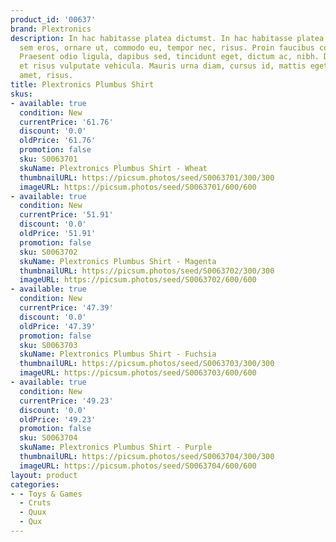 ```yaml
---
product_id: '00637'
brand: Plextronics
description: In hac habitasse platea dictumst. In hac habitasse platea dictumst. Donec
  sem eros, ornare ut, commodo eu, tempor nec, risus. Proin faucibus convallis elit.
  Praesent odio ligula, dapibus sed, tincidunt eget, dictum ac, nibh. Duis ac tellus
  et risus vulputate vehicula. Mauris urna diam, cursus id, mattis eget, tempus sit
  amet, risus.
title: Plextronics Plumbus Shirt
skus:
- available: true
  condition: New
  currentPrice: '61.76'
  discount: '0.0'
  oldPrice: '61.76'
  promotion: false
  sku: S0063701
  skuName: Plextronics Plumbus Shirt - Wheat
  thumbnailURL: https://picsum.photos/seed/S0063701/300/300
  imageURL: https://picsum.photos/seed/S0063701/600/600
- available: true
  condition: New
  currentPrice: '51.91'
  discount: '0.0'
  oldPrice: '51.91'
  promotion: false
  sku: S0063702
  skuName: Plextronics Plumbus Shirt - Magenta
  thumbnailURL: https://picsum.photos/seed/S0063702/300/300
  imageURL: https://picsum.photos/seed/S0063702/600/600
- available: true
  condition: New
  currentPrice: '47.39'
  discount: '0.0'
  oldPrice: '47.39'
  promotion: false
  sku: S0063703
  skuName: Plextronics Plumbus Shirt - Fuchsia
  thumbnailURL: https://picsum.photos/seed/S0063703/300/300
  imageURL: https://picsum.photos/seed/S0063703/600/600
- available: true
  condition: New
  currentPrice: '49.23'
  discount: '0.0'
  oldPrice: '49.23'
  promotion: false
  sku: S0063704
  skuName: Plextronics Plumbus Shirt - Purple
  thumbnailURL: https://picsum.photos/seed/S0063704/300/300
  imageURL: https://picsum.photos/seed/S0063704/600/600
layout: product
categories:
- - Toys & Games
  - Cruts
  - Quux
  - Qux
---
```

